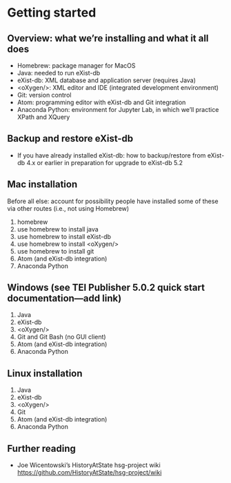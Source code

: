 # Getting started

## Overview: what we’re installing and what it all does

* Homebrew: package manager for MacOS
* Java: needed to run eXist-db
* eXist-db: XML database and application server (requires Java)
* &lt;oXygen/&gt;: XML editor and IDE (integrated development environment)
* Git: version control
* Atom: programming editor with eXist-db and Git integration
* Anaconda Python: environment for Jupyter Lab, in which we’ll practice XPath and XQuery

## Backup and restore eXist-db

* If you have already installed eXist-db: how to backup/restore from eXist-db 4.x or earlier in preparation for upgrade to eXist-db 5.2

## Mac installation

Before all else: account for possibility people have installed some of these via other routes (i.e., not using Homebrew)

1. homebrew
2. use homebrew to install java
3. use homebrew to install eXist-db
4. use homebrew to install &lt;oXygen/&gt; 
5. use homebrew to install git
5. Atom (and eXist-db integration)
6. Anaconda Python

## Windows (see TEI Publisher 5.0.2 quick start documentation—add link)

1. Java
2. eXist-db
3. &lt;oXygen/&gt;
4. Git and Git Bash (no GUI client)
4. Atom (and eXist-db integration)
5. Anaconda Python

## Linux installation

1. Java
2. eXist-db
3. &lt;oXygen/&gt;
4. Git
4. Atom (and eXist-db integration)
5. Anaconda Python

## Further reading

* Joe Wicentowski’s HistoryAtState hsg-project wiki <https://github.com/HistoryAtState/hsg-project/wiki>


